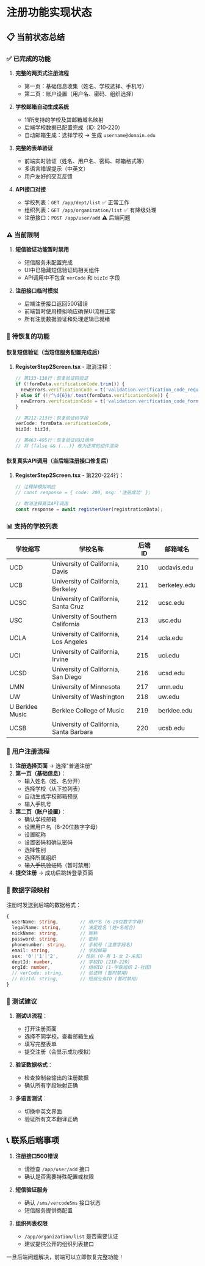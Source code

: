 # 注册功能实现状态

## 📋 当前状态总结

### ✅ 已完成的功能

1. **完整的两页式注册流程**
   - 第一页：基础信息收集（姓名、学校选择、手机号）
   - 第二页：账户设置（用户名、密码、组织选择）

2. **学校邮箱自动生成系统**
   - 11所支持的学校及其邮箱域名映射
   - 后端学校数据已配置完成（ID: 210-220）
   - 自动邮箱生成：选择学校 → 生成 `username@domain.edu`

3. **完整的表单验证**
   - 前端实时验证（姓名、用户名、密码、邮箱格式等）
   - 多语言错误提示（中英文）
   - 用户友好的交互反馈

4. **API接口对接**
   - 学校列表：`GET /app/dept/list` ✅ 正常工作
   - 组织列表：`GET /app/organization/list` ✅ 有降级处理
   - 注册接口：`POST /app/user/add` ⚠️ 后端问题

### ⚠️ 当前限制

1. **短信验证功能暂时禁用**
   - 短信服务未配置完成
   - UI中已隐藏短信验证码相关组件
   - API调用中不包含 `verCode` 和 `bizId` 字段

2. **注册接口临时模拟**
   - 后端注册接口返回500错误
   - 前端暂时使用模拟响应确保UI流程正常
   - 所有注册数据验证和处理逻辑已就绪

### 🔧 待恢复的功能

#### 恢复短信验证（当短信服务配置完成后）

1. **RegisterStep2Screen.tsx** - 取消注释：
   ```typescript
   // 第133-138行：恢复验证码验证
   if (!formData.verificationCode.trim()) {
     newErrors.verificationCode = t('validation.verification_code_required');
   } else if (!/^\d{6}$/.test(formData.verificationCode)) {
     newErrors.verificationCode = t('validation.verification_code_format');
   }

   // 第212-213行：恢复验证码字段
   verCode: formData.verificationCode,
   bizId: bizId,

   // 第463-495行：恢复验证码UI组件
   // 将 {false && (...)} 改为正常的组件渲染
   ```

#### 恢复真实API调用（当后端注册接口修复后）

1. **RegisterStep2Screen.tsx** - 第220-224行：
   ```typescript
   // 注释掉模拟响应
   // const response = { code: 200, msg: '注册成功' };
   
   // 取消注释真实API调用
   const response = await registerUser(registrationData);
   ```

### 📊 支持的学校列表

| 学校缩写 | 学校名称 | 后端ID | 邮箱域名 |
|---------|---------|--------|----------|
| UCD | University of California, Davis | 210 | ucdavis.edu |
| UCB | University of California, Berkeley | 211 | berkeley.edu |
| UCSC | University of California, Santa Cruz | 212 | ucsc.edu |
| USC | University of Southern California | 213 | usc.edu |
| UCLA | University of California, Los Angeles | 214 | ucla.edu |
| UCI | University of California, Irvine | 215 | uci.edu |
| UCSD | University of California, San Diego | 216 | ucsd.edu |
| UMN | University of Minnesota | 217 | umn.edu |
| UW | University of Washington | 218 | uw.edu |
| U Berklee Music | Berklee College of Music | 219 | berklee.edu |
| UCSB | University of California, Santa Barbara | 220 | ucsb.edu |

### 🎯 用户注册流程

1. **注册选择页面** → 选择"普通注册"
2. **第一页（基础信息）**：
   - 输入姓名（姓、名分开）
   - 选择学校（从下拉列表）
   - 自动生成学校邮箱预览
   - 输入手机号
3. **第二页（账户设置）**：
   - 确认学校邮箱
   - 设置用户名（6-20位数字字母）
   - 设置昵称
   - 设置密码和确认密码
   - 选择性别
   - 选择所属组织
   - ~~输入手机验证码~~（暂时禁用）
4. **提交注册** → 成功后跳转登录页面

### 🔄 数据字段映射

注册时发送到后端的数据格式：
```typescript
{
  userName: string,        // 用户名 (6-20位数字字母)
  legalName: string,       // 法定姓名 (姓+名组合)
  nickName: string,        // 昵称
  password: string,        // 密码
  phonenumber: string,     // 手机号 (注意字段名)
  email: string,           // 学校邮箱
  sex: '0'|'1'|'2',       // 性别 (0-男 1-女 2-未知)
  deptId: number,          // 学校ID (210-220)
  orgId: number,           // 组织ID (1-学联组织 2-社团)
  // verCode: string,      // 验证码 (暂时禁用)
  // bizId: string,        // 短信业务ID (暂时禁用)
}
```

### 🚀 测试建议

1. **测试UI流程**：
   - 打开注册页面
   - 选择不同学校，查看邮箱生成
   - 填写完整表单
   - 提交注册（会显示成功模拟）

2. **验证数据格式**：
   - 检查控制台输出的注册数据
   - 确认所有字段映射正确

3. **多语言测试**：
   - 切换中英文界面
   - 验证所有文本翻译正确

## 📞 联系后端事项

1. **注册接口500错误**
   - 请检查 `/app/user/add` 接口
   - 确认是否需要特殊配置或权限

2. **短信验证服务**
   - 确认 `/sms/vercodeSms` 接口状态
   - 短信服务提供商配置

3. **组织列表权限**
   - `/app/organization/list` 是否需要认证
   - 建议提供公开的组织列表接口

一旦后端问题解决，前端可以立即恢复完整功能！